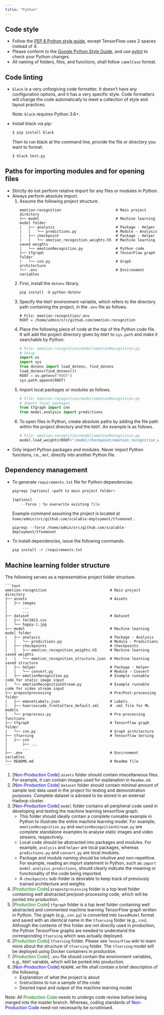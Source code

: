 ```yaml
---
title: "Python"
---
```


## Code style
+ Follow the [PEP 8 Python style guide](https://www.python.org/dev/peps/pep-0008/), except TensorFlow uses 2 spaces instead of 4. 
+ Please conform to the [Google Python Style Guide](https://github.com/google/styleguide/blob/gh-pages/pyguide.md), and use [pylint](https://www.pylint.org/) to check your Python changes.
+ All naming of folders, files, and functions, shall follow `camelCase` format.

## Code linting
+ `black` is a very unforgiving code formatter. It doesn’t have any configuration options, and it has a very specific style. Code formatters will change the code automatically to meet a collection of style and layout practices.

    Note: `black` requires Python 3.6+.

+ Install black via pip:
    ```bash
    $ pip install black
    ```
    Then to run black at the command line, provide the file or directory you want to format:
    ```bash
    $ black test.py     
    ```

## Paths for importing modules and for opening files
+ Strictly do not perform relative import for any files or modules in Python. 
+ Always perform absolute import. 
    1. Assume the following project structure.
        ```text
        emotion-recognition                         # Main project directory 
        ├── model                                   # Machine learning model folder 
        |   ├── analysis                            # Package - Helper    
        |   |   └── predictions.py                  # Module - Analysis 
        |   ├── checkpoint                          # Package - Helper    
        |   |   └── emotion_recognition_weights.h5  # Machine learning saved weights
        |   └── emotionRecognition.py               # Python code 
        ├── tfgraph                                 # TensorFlow graph folder 
        |   └── cnn.py                              # Graph architecture
        └── .env                                    # Environment variables 
        ```
    1. First, install the `dotenv` library.
        ```python
        pip install -U python-dotenv
        ```
    1. Specify the `ROOT` environment variable, which refers to the directory path containing the project, in the `.env` file as follows.
        ```
        # File: emotion-recognition/.env
        ROOT = /home/admin/src/github.com/emotion-recognition
        ```
    1. Place the following piece of code at the top of the Python code file. It will add the project directory given by `ROOT` to `sys.path` and make it searchable by Python. 
        ```python
        # File: emotion-recognition/model/emotionRecognition.py
        # Setup
        import os
        import sys
        from dotenv import load_dotenv, find_dotenv
        load_dotenv(find_dotenv())
        ROOT = os.getenv("ROOT")
        sys.path.append(ROOT)
        ```
    1. Import local packages or modules as follows.
        ```python
        # File: emotion-recognition/model/emotionRecognition.py
        # Import local packages
        from tfgraph import cnn
        from model.analysis import predictions
        ```
    1. To open files in Python, create absolute paths by adding the file path within the project directory and the `ROOT`. An example is as follows. 
        ```python
        # File: emotion-recognition/model/emotionRecognition.py
        model.load_weights(ROOT+"/model/checkpoint/emotion_recognition_weights.h5")  # Load weights for TensorFlow model
        ```
+ Only import Python packages and modules. Never import Python functions, i.e., `def`, directly into another Python file.

## Dependency management   
+ To generate `requirements.txt` file for Python dependencies.
    ```python
    pipreqs [options] <path to main project folder>

    [options]
        --force : to overwrite existing file
    ```
    Example command assuming the project is located at `home/admin/src/github.com/scalable-deployment/tfsemonet` . 
    ```
    pipreqs --force /home/admin/src/github.com/scalable-deployment/tfsemonet
    ```

+ To install dependencies, issue the following commands.
    ```python
    pip install -r /requirements.txt
    ```

## Machine learning folder structure

The following serves as a representative project folder structure.

    ```text
    emotion-recognition                             # Main project directory 
    ├── assets                                      # Assets
    |   ├── images
    |       ...
    |       ...
    ├── dataset                                     # Dataset
    |   ├── fer2013.csv
    |   └── happy-1.jpg
    ├── model                                       # Machine learning model folder 
    |   ├── analysis                                # Package - Analysis    
    |   |   └── predictions.py                      # Module - Predictions 
    |   ├── checkpoints                             # Checkpoints    
    |   |   ├── emotion_recognition_weights.h5      # Machine learning saved weights
    |   |   └── emotion_recognition_structure.json  # Machine learning saved structure
    |   ├── helper                                  # Package - Helper    
    |   |   └── convert.py                          # Module - Convert 
    |   ├── emotionRecognition.py                   # Example runnable code for static image input 
    |   └── emotionRecognitionStream.py             # Example runnable code for video stream input
    ├── prepostprocessing                           # Pre/Post-processing folder 
    |   ├── emonetLabels.json                       # Labels
    |   ├── haarcascade_frontalface_default.xml     # .xml file for ML models
    |   └── preprocess.py                           # Pre-processing functions   
    ├── tfgraph                                     # TensorFlow graph folder 
    |   └── cnn.py                                  # Graph architecture
    ├── tfserving                                   # TensorFlow Serving 
    |   ├── cnn
    |       ├── ...                                  
    |       ...
    ├── .env                                        # Environment variables 
    └── README.md                                   # Readme file
    ```

1. [<span style="color:blue">Non-Production Code</span>] `assets` folder should contain miscellaneous files. For example, it can contain images used for explanation in `Readme.md`.
1. [<span style="color:blue">Non-Production Code</span>] `dataset` folder should contain minimal amount of sample test data used in the project for testing and demonstration purposes. Complete dataset is advised to be stored in an external Hadoop cluster.
1. [<span style="color:blue">Non-Production Code</span>] `model` folder contains all peripheral code used in developing and testing the machine learning tensorflow graph. 
    + This folder should ideally contain a complete runnable example in Python to illustrate the entire machine learning model. For example, `emotionRecognition.py` and `emotionRecognitionStream.py` are complete standalone examples to analyse static images and video streams, respectively.
    + Local code should be abstracted into packages and modules. For example, `analysis` and `helper` are local packages, whereas `predictions.py` and `convert.py` are local modules.
    + Package and module naming should be intuitive and non-repetitive. For example, reading  an import statement in Python, such as `import model.analysis.predictions`, should clearly indicate the meaning or functionality of the code being imported.
    + A `checkpoints` sub-folder is desirable to keep track of previously trained architecture and weights. 
1. [<span style="color:green">Production Code</span>] `prepostprocessing` folder is a top level folder containing well abstracted pre/post-processing code, which will be ported into production.
1. [<span style="color:green">Production Code</span>] `tfgraph` folder is a top level folder containing well abstracted and commented machine learning TensorFlow graph written in Python. The graph (e.g., `cnn.py`) is converted into `SavedModel` format and saved with an identical name in the `tfserving` folder (e.g., `cnn`). Although the contents of this folder are not directly used in production, the Python TensorFlow graphs are needed to understand the corresponding `tfserving` which was actually deployed. 
1. [<span style="color:green">Production Code</span>] `tfserving` folder. Please see `TensorFlow` wiki to learn more about the structure of `tfserving` folder. The `tfserving` model will be deployed using Docker containers in production.
1. [<span style="color:green">Production Code</span>] `.env` file should contain the environment variables, e.g., `ROOT` variable, which will be ported into production.
1. [<span style="color:blue">Non-Production Code</span>] `README.md` file shall contain a brief description of the following:
    + Explanation of what the project is about
    + Instructions to run a sample of the code
    + Desired input and output of the machine learning model

Note: All <span style="color:green">Production Code</span> needs to undergo code review before being merged into the master branch. Whereas, coding standards of <span style="color:blue">Non-Production Code</span> need not necessarily be scrutinised.